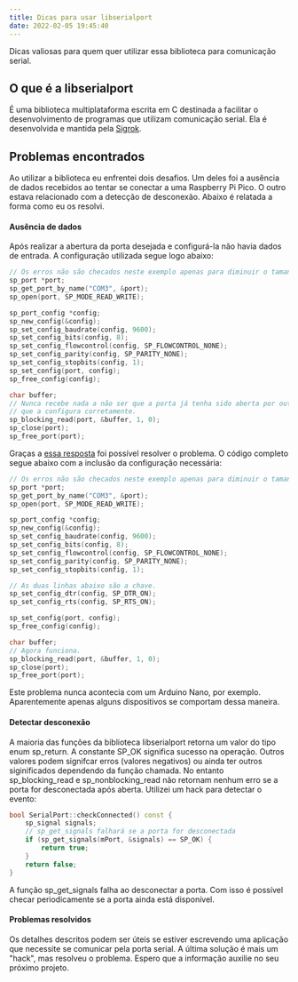```yaml
---
title: Dicas para usar libserialport
date: 2022-02-05 19:45:40
---
```

Dicas valiosas para quem quer utilizar essa biblioteca para comunicação serial.
<!-- more -->
## O que é a libserialport
É uma biblioteca multiplataforma escrita em C destinada a facilitar o desenvolvimento de programas que utilizam comunicação serial. Ela é desenvolvida e mantida pela [Sigrok](https://sigrok.org/).

## Problemas encontrados
Ao utilizar a biblioteca eu enfrentei dois desafios. Um deles foi a ausência de dados recebidos ao tentar se conectar a uma Raspberry Pi Pico. O outro estava relacionado com a detecção de desconexão. Abaixo é relatada a forma como eu os resolvi.

#### Ausência de dados
Após realizar a abertura da porta desejada e configurá-la não havia dados de entrada. A configuração utilizada segue logo abaixo:

```cpp
// Os erros não são checados neste exemplo apenas para diminuir o tamanho do código
sp_port *port;
sp_get_port_by_name("COM3", &port);
sp_open(port, SP_MODE_READ_WRITE);

sp_port_config *config;
sp_new_config(&config);
sp_set_config_baudrate(config, 9600);
sp_set_config_bits(config, 8);
sp_set_config_flowcontrol(config, SP_FLOWCONTROL_NONE);
sp_set_config_parity(config, SP_PARITY_NONE);
sp_set_config_stopbits(config, 1);
sp_set_config(port, config);
sp_free_config(config);

char buffer;
// Nunca recebe nada a não ser que a porta já tenha sido aberta por outro programa
// que a configura corretamente.
sp_blocking_read(port, &buffer, 1, 0);
sp_close(port);
sp_free_port(port);
```

Graças a [essa resposta](https://stackoverflow.com/a/8910167) foi possível resolver o problema.
O código completo segue abaixo com a inclusão da configuração necessária:
```cpp
// Os erros não são checados neste exemplo apenas para diminuir o tamanho do código
sp_port *port;
sp_get_port_by_name("COM3", &port);
sp_open(port, SP_MODE_READ_WRITE);

sp_port_config *config;
sp_new_config(&config);
sp_set_config_baudrate(config, 9600);
sp_set_config_bits(config, 8);
sp_set_config_flowcontrol(config, SP_FLOWCONTROL_NONE);
sp_set_config_parity(config, SP_PARITY_NONE);
sp_set_config_stopbits(config, 1);

// As duas linhas abaixo são a chave.
sp_set_config_dtr(config, SP_DTR_ON);
sp_set_config_rts(config, SP_RTS_ON);

sp_set_config(port, config);
sp_free_config(config);

char buffer;
// Agora funciona.
sp_blocking_read(port, &buffer, 1, 0);
sp_close(port);
sp_free_port(port);
```
Este problema nunca acontecia com um Arduino Nano, por exemplo. Aparentemente apenas alguns dispositivos se comportam dessa maneira.

#### Detectar desconexão
A maioria das funções da biblioteca libserialport retorna um valor do tipo enum sp_return. A constante SP_OK significa sucesso na operação. Outros valores podem signifcar erros (valores negativos) ou ainda ter outros siginificados dependendo da função chamada.
No entanto sp_blocking_read e sp_nonblocking_read não retornam nenhum erro se a porta for desconectada após aberta. Utilizei um hack para detectar o evento:
```cpp
bool SerialPort::checkConnected() const {
    sp_signal signals;
    // sp_get_signals falhará se a porta for desconectada
    if (sp_get_signals(mPort, &signals) == SP_OK) {
        return true;
    }
    return false;
}
```
A função sp_get_signals falha ao desconectar a porta. Com isso é possível checar periodicamente se a porta ainda está disponível.

#### Problemas resolvidos
Os detalhes descritos podem ser úteis se estiver escrevendo uma aplicação que necessite se comunicar pela porta serial. A última solução é mais um "hack", mas resolveu o problema. Espero que a informação auxilie no seu próximo projeto.

